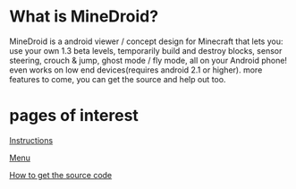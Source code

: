 # What is MineDroid? #

MineDroid is a android viewer / concept design for Minecraft that lets you: use your own 1.3 beta levels, temporarily build and destroy blocks, sensor steering, crouch & jump, ghost mode / fly mode, all on your Android phone! even works on low end devices(requires android 2.1 or higher). more features to come, you can get the source and help out too.

# pages of interest #

[Instructions](http://code.google.com/p/minedroid/wiki/instructions)

[Menu](http://code.google.com/p/minedroid/wiki/Menu)

[How to get the source code](http://code.google.com/p/minedroid/wiki/source)